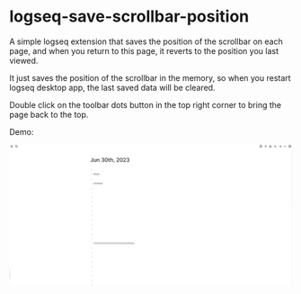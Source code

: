 # logseq-save-scrollbar-position

A simple logseq extension that saves the position of the scrollbar on each page, and when you return to this page, it reverts to the position you last viewed.

It just saves the position of the scrollbar in the memory, so when you restart logseq desktop app, the last saved data will be cleared.

Double click on the toolbar dots button in the top right corner to bring the page back to the top.

Demo:

![demo](./demo.gif)
